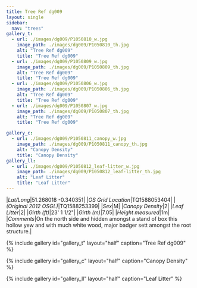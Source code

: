 ```yaml
---
title: Tree Ref dg009
layout: single
sidebar:
  nav: "trees"
gallery_t: 
  - url: ./images/dg009/P1050810_w.jpg
    image_path: ./images/dg009/P1050810_th.jpg
    alt: "Tree Ref dg009"
    title: "Tree Ref dg009"
  - url: ./images/dg009/P1050809_w.jpg
    image_path: ./images/dg009/P1050809_th.jpg
    alt: "Tree Ref dg009"
    title: "Tree Ref dg009"
  - url: ./images/dg009/P1050806_w.jpg
    image_path: ./images/dg009/P1050806_th.jpg
    alt: "Tree Ref dg009"
    title: "Tree Ref dg009"
  - url: ./images/dg009/P1050807_w.jpg
    image_path: ./images/dg009/P1050807_th.jpg
    alt: "Tree Ref dg009"
    title: "Tree Ref dg009"

gallery_c:
  - url: ./images/dg009/P1050811_canopy_w.jpg
    image_path: ./images/dg009/P1050811_canopy_th.jpg
    alt: "Canopy Density"
    title: "Canopy Density"
gallery_ll:
  - url: ./images/dg009/P1050812_leaf-litter_w.jpg
    image_path: ./images/dg009/P1050812_leaf-litter_th.jpg
    alt: "Leaf Litter"
    title: "Leaf Litter"
---
```


|*Lat/Long*|51.268018 -0.340351|
|*OS Grid Location*|TQ1588053404|
|*(Original 2012 OSGL)*|TQ1588253399|
|*Sex*|M|
|*Canopy Density*|2|
|*Leaf Litter*|2|
|*Girth (ft)*|23' 1 1/2"|
|*Girth (m)*|7.05|
|*Height measured*|1m|
|*Comments*|On the north side and hidden amongst a stand of box this hollow yew and with much white wood, major badger sett amongst the root structure.|

{% include gallery id="gallery_t" layout="half" caption="Tree Ref dg009" %}

{% include gallery id="gallery_c" layout="half" caption="Canopy Density" %}

{% include gallery id="gallery_ll" layout="half" caption="Leaf Litter" %}

